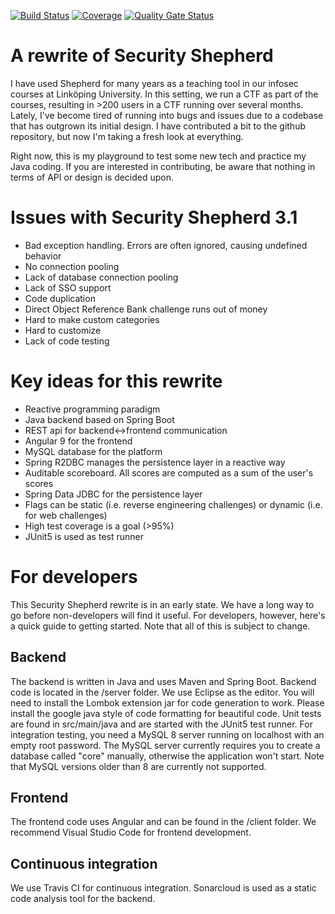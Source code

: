 [![Build Status](https://travis-ci.com/etnoy/SecurityShepherd.svg?branch=dev)](https://travis-ci.com/etnoy/SecurityShepherd)
[![Coverage](https://sonarcloud.io/api/project_badges/measure?project=etnoy_SecurityShepherd&metric=coverage)](https://sonarcloud.io/dashboard?id=etnoy_SecurityShepherd)
[![Quality Gate Status](https://sonarcloud.io/api/project_badges/measure?project=etnoy_SecurityShepherd&metric=alert_status)](https://sonarcloud.io/dashboard?id=etnoy_SecurityShepherd)

# A rewrite of Security Shepherd

I have used Shepherd for many years as a teaching tool in our infosec courses at Linköping University. In this setting, we run a CTF as part of the courses, resulting in >200 users in a CTF running over several months. Lately, I've become tired of running into bugs and issues due to a codebase that has outgrown its initial design. I have contributed a bit to the github repository, but now I'm taking a fresh look at everything.

Right now, this is my playground to test some new tech and practice my Java coding. If you are interested in contributing, be aware that nothing in terms of API or design is decided upon.

# Issues with Security Shepherd 3.1

- Bad exception handling. Errors are often ignored, causing undefined behavior
- No connection pooling
- Lack of database connection pooling
- Lack of SSO support
- Code duplication
- Direct Object Reference Bank challenge runs out of money
- Hard to make custom categories
- Hard to customize
- Lack of code testing

# Key ideas for this rewrite

- Reactive programming paradigm
- Java backend based on Spring Boot
- REST api for backend<->frontend communication
- Angular 9 for the frontend
- MySQL database for the platform
- Spring R2DBC manages the persistence layer in a reactive way
- Auditable scoreboard. All scores are computed as a sum of the user's scores
- Spring Data JDBC for the persistence layer
- Flags can be static (i.e. reverse engineering challenges) or dynamic (i.e. for web challenges)
- High test coverage is a goal (>95%)
- JUnit5 is used as test runner

# For developers

This Security Shepherd rewrite is in an early state. We have a long way to go before non-developers will find it useful. For developers, however, here's a quick guide to getting started. Note that all of this is subject to change.

## Backend

The backend is written in Java and uses Maven and Spring Boot. Backend code is located in the /server folder. We use Eclipse as the editor. You will need to install the Lombok extension jar for code generation to work. Please install the google java style of code formatting for beautiful code. Unit tests are found in src/main/java and are started with the JUnit5 test runner. For integration testing, you need a MySQL 8 server running on localhost with an empty root password. The MySQL server currently requires you to create a database called "core" manually, otherwise the application won't start. Note that MySQL versions older than 8 are currently not supported.

## Frontend

The frontend code uses Angular and can be found in the /client folder. We recommend Visual Studio Code for frontend development.

## Continuous integration

We use Travis CI for continuous integration. Sonarcloud is used as a static code analysis tool for the backend.
